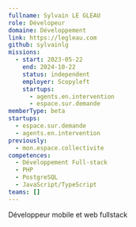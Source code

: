 ```yaml
---
fullname: Sylvain LE GLEAU
role: Dévelopeur
domaine: Développement
link: https://legleau.com
github: sylvainlg
missions:
  - start: 2023-05-22
    end: 2024-10-22
    status: independent
    employer: Scopyleft
    startups:
      - agents.en.intervention
      - espace.sur.demande
memberType: beta
startups:
  - espace.sur.demande
  - agents.en.intervention
previously:
  - mon.espace.collectivite
competences:
  - Développement Full-stack
  - PHP
  - PostgreSQL
  - JavaScript/TypeScript
teams: []
---
```

Développeur mobile et web fullstack